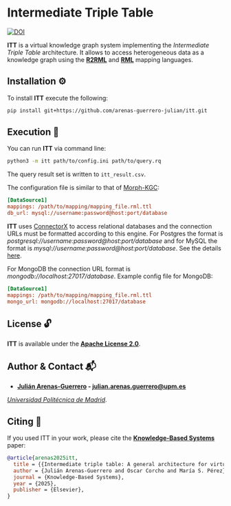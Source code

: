 # Intermediate Triple Table

[![DOI](https://zenodo.org/badge/DOI/10.5281/zenodo.11096736.svg)](https://doi.org/10.5281/zenodo.11096736)

**ITT** is a virtual knowledge graph system implementing the _Intermediate Triple Table_ architecture. It allows to access heterogeneous data as a knowledge graph using the **[R2RML](https://www.w3.org/TR/r2rml/)** and **[RML](https://w3id.org/rml/core/spec)** mapping languages.

## Installation ⚙️

To install **ITT** execute the following:

```bash
pip install git+https://github.com/arenas-guerrero-julian/itt.git
```

## Execution 🚀

You can run **ITT** via command line:

```bash
python3 -m itt path/to/config.ini path/to/query.rq
```

The query result set is written to `itt_result.csv`.

The configuration file is similar to that of [Morph-KGC](https://github.com/morph-kgc/morph-kgc):

```ini
[DataSource1]
mappings: /path/to/mapping/mapping_file.rml.ttl
db_url: mysql://username:password@host:port/database
```

**ITT** uses [ConnectorX](https://github.com/sfu-db/connector-x) to access relational databases and the connection URLs must be formatted according to this engine. For Postgres the format is _postgresql://username:password@host:port/database_ and for MySQL the format is _mysql://username:password@host:port/database_. See the details [here](https://sfu-db.github.io/connector-x/databases.html).

For MongoDB the connection URL format is _mongodb://localhost:27017/database_. Example config file for MongoDB:

```ini
[DataSource1]
mappings: /path/to/mapping/mapping_file.rml.ttl
mongo_url: mongodb://localhost:27017/database
```

## License :unlock:

**ITT** is available under the **[Apache License 2.0](https://github.com/arenas-guerrero-julian/ITT/blob/main/LICENSE)**.

## Author & Contact :mailbox_with_mail:

- **[Julián Arenas-Guerrero](https://github.com/arenas-guerrero-julian/) - [julian.arenas.guerrero@upm.es](mailto:julian.arenas.guerrero@upm.es)**

*[Universidad Politécnica de Madrid](https://www.upm.es/internacional)*.

## Citing :speech_balloon:

If you used ITT in your work, please cite the **[Knowledge-Based Systems]()** paper:

```bib
@article{arenas2025itt,
  title = {{Intermediate triple table: A general architecture for virtual knowledge graphs}},
  author = {Julián Arenas-Guerrero and Oscar Corcho and María S. Pérez},
  journal = {Knowledge-Based Systems},
  year = {2025},
  publisher = {Elsevier},
}
